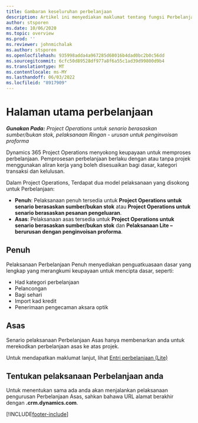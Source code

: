 ```yaml
---
title: Gambaran keseluruhan perbelanjaan
description: Artikel ini menyediakan maklumat tentang fungsi Perbelanjaan dalam Project Operations.
author: stsporen
ms.date: 10/06/2020
ms.topic: overview
ms.prod: ''
ms.reviewer: johnmichalak
ms.author: stsporen
ms.openlocfilehash: 935998adda4a967285d68016b4dad0bc2b0c56dd
ms.sourcegitcommit: 6cfc50d89528df977a8f6a55c1ad39d99800d9b4
ms.translationtype: MT
ms.contentlocale: ms-MY
ms.lasthandoff: 06/03/2022
ms.locfileid: "8917909"
---
```

# <a name="expense-home-page"></a>Halaman utama perbelanjaan

_**Gunakan Pada:** Project Operations untuk senario berasaskan sumber/bukan stok, pelaksanaan Ringan - urusan untuk penginvoisan proforma_


Dynamics 365 Project Operations menyokong keupayaan untuk memproses perbelanjaan. Pemprosesan perbelanjaan berlaku dengan atau tanpa projek menggunakan aliran kerja yang boleh disesuaikan bagi dasar, kategori transaksi dan kelulusan.

Dalam Project Operations, Terdapat dua model pelaksanaan yang disokong untuk Perbelanjaan: 

- **Penuh**: Pelaksanaan penuh tersedia untuk **Project Operations untuk senario berasaskan sumber/bukan stok** atau **Project Operations untuk senario berasaskan pesanan pengeluaran**.
- **Asas**: Pelaksanaan asas tersedia untuk **Project Operations untuk senario berasaskan sumber/bukan stok** dan **Pelaksanaan Lite – berurusan dengan penginvoisan proforma**.

## <a name="full"></a>Penuh 
Pelaksanaan Perbelanjaan Penuh menyediakan penguatkuasaan dasar yang lengkap yang merangkumi keupayaan untuk mencipta dasar, seperti:

  - Had kategori perbelanjaan
  - Pelancongan
  - Bagi sehari
  - Import kad kredit
  - Penerimaan pengecaman aksara optik

## <a name="basic"></a>Asas 
Senario pelaksanaan Perbelanjaan Asas hanya membenarkan anda untuk merekodkan perbelanjaan asas ke atas projek. 

Untuk mendapatkan maklumat lanjut, lihat [Entri perbelanjaan (Lite)](basic-expense.md)

## <a name="determine-your-expense-deployment"></a>Tentukan pelaksanaan Perbelanjaan anda
Untuk menentukan sama ada anda akan menjalankan pelaksanaan pengurusan Perbelanjaan Asas, sahkan bahawa URL alamat berakhir dengan **.crm.dynamics.com**. 


[!INCLUDE[footer-include](../includes/footer-banner.md)]